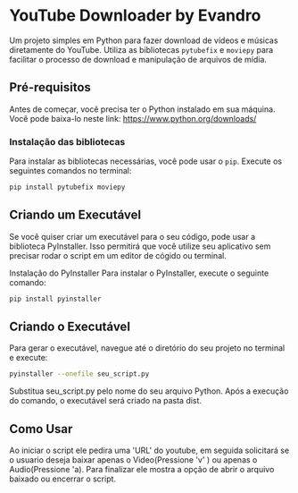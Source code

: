 # YouTube Downloader by Evandro

Um projeto simples em Python para fazer download de vídeos e músicas diretamente do YouTube. Utiliza as bibliotecas `pytubefix` e `moviepy` para facilitar o processo de download e manipulação de arquivos de mídia.

## Pré-requisitos

Antes de começar, você precisa ter o Python instalado em sua máquina. Você pode baixa-lo neste link: https://www.python.org/downloads/

### Instalação das bibliotecas

Para instalar as bibliotecas necessárias, você pode usar o `pip`. Execute os seguintes comandos no terminal:

```bash
pip install pytubefix moviepy
```

## Criando um Executável
Se você quiser criar um executável para o seu código, pode usar a biblioteca PyInstaller. Isso permitirá que você utilize seu aplicativo sem precisar rodar o script em um editor de cógido ou terminal.

Instalação do PyInstaller
Para instalar o PyInstaller, execute o seguinte comando:

```bash
pip install pyinstaller
```

## Criando o Executável
Para gerar o executável, navegue até o diretório do seu projeto no terminal e execute:

```bash
pyinstaller --onefile seu_script.py
```

Substitua seu_script.py pelo nome do seu arquivo Python. Após a execução do comando, o executável será criado na pasta dist.

## Como Usar
Ao iniciar o script ele pedira uma 'URL' do youtube, em seguida solicitará se o usuario deseja baixar apenas o Video(Pressione 'v' ) ou apenas o Audio(Pressione 'a).
Para finalizar ele mostra a opção de abrir o arquivo baixado ou encerrar o script.

